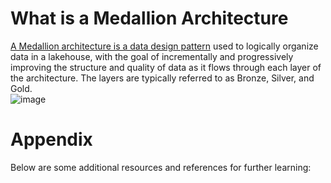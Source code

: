 # What is a Medallion Architecture
[A Medallion architecture is a data design pattern](https://www.databricks.com/glossary/medallion-architecture) used to logically organize data in a lakehouse, with the goal of incrementally and progressively improving the structure and quality of data as it flows through each layer of the architecture. The layers are typically referred to as Bronze, Silver, and Gold. <br/>
![image](https://github.com/user-attachments/assets/dfd7e8e5-edac-4321-80e3-f0de5652f666) <br/>

# Appendix
Below are some additional resources and references for further learning: <br/>
